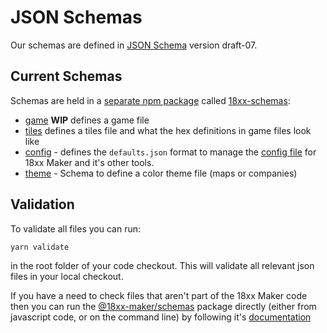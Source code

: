 # JSON Schemas

Our schemas are defined in [JSON Schema](https://json-schema.org/) version
draft-07.

## Current Schemas

Schemas are held in a [separate npm
package](https://www.npmjs.com/package/18xx-schemas) called
[18xx-schemas](https://github.com/18xx-maker/18xx-schemas):

- [game](/schemas/game.schema.json) **WIP** defines a game file
- [tiles](/schemas/tiles.schema.json) defines a tiles file and what the hex definitions in game files look like
- [config](/schemas/config.schema.json) - defines the `defaults.json` format to
  manage the [config
  file](https://github.com/18xx-maker/18xx-maker/blob/master/src/defaults.json)
  for 18xx Maker and it's other tools.
- [theme](/schemas/theme.schema.json) - Schema to define a color theme file
  (maps or companies)

## Validation

To validate all files you can run:

```sh
yarn validate
```

in the root folder of your code checkout. This will validate all relevant json
files in your local checkout.

If you have a need to check files that aren't part of the 18xx Maker code then
you can run the
[@18xx-maker/schemas](https://www.npmjs.com/package/@18xx-maker/schemas) package
directly (either from javascript code, or on the command line) by following it's
[documentation](https://github.com/18xx-maker/schemas)
